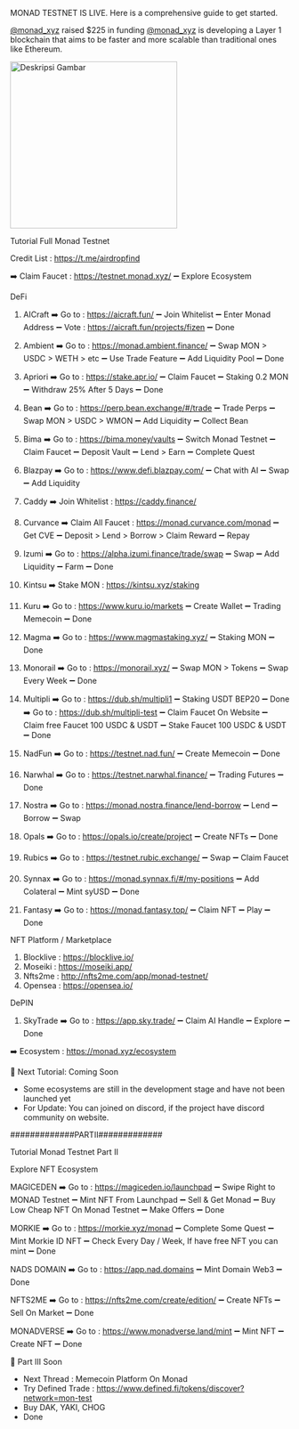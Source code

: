 MONAD TESTNET IS LIVE.
Here is a comprehensive guide to get started.

<a href="https://x.com/monad_xyz" target="_blank">@monad_xyz</a> raised $225 in funding
<a href="https://x.com/monad_xyz" target="_blank">@monad_xyz</a> is developing a Layer 1 blockchain that aims to be faster and more scalable than traditional ones like Ethereum. 

<img src="https://pbs.twimg.com/media/GkKVu9QWsAATvqc?format=jpg&name=large" alt="Deskripsi Gambar" width="300">

Tutorial Full Monad Testnet

Credit List : https://t.me/airdropfind

➡️ Claim Faucet : https://testnet.monad.xyz/
➖ Explore Ecosystem 

DeFi
1. AICraft
➡️ Go to : https://aicraft.fun/
➖ Join Whitelist 
➖ Enter Monad Address 
➖ Vote : https://aicraft.fun/projects/fizen
➖ Done

2. Ambient
➡️ Go to : https://monad.ambient.finance/
➖ Swap MON > USDC > WETH > etc
➖ Use Trade Feature 
➖ Add Liquidity Pool
➖ Done

3. Apriori
➡️ Go to : https://stake.apr.io/
➖ Claim Faucet
➖ Staking 0.2 MON
➖ Withdraw 25% After 5 Days
➖ Done

4. Bean
➡️ Go to : https://perp.bean.exchange/#/trade
➖ Trade Perps 
➖ Swap MON > USDC > WMON
➖ Add Liquidity 
➖ Collect Bean

5. Bima
➡️ Go to : https://bima.money/vaults
➖ Switch Monad Testnet
➖ Claim Faucet
➖ Deposit Vault
➖ Lend > Earn
➖ Complete Quest

6. Blazpay
➡️ Go to : https://www.defi.blazpay.com/
➖ Chat with AI
➖ Swap 
➖ Add Liquidity 

7. Caddy
➡️ Join Whitelist : https://caddy.finance/

8. Curvance
➡️ Claim All Faucet : https://monad.curvance.com/monad
➖ Get CVE
➖ Deposit > Lend > Borrow > Claim Reward 
➖ Repay

9. Izumi
➡️ Go to : https://alpha.izumi.finance/trade/swap
➖ Swap
➖ Add Liquidity 
➖ Farm
➖ Done

10. Kintsu
➡️ Stake MON : https://kintsu.xyz/staking

11. Kuru
➡️ Go to : https://www.kuru.io/markets
➖ Create Wallet
➖ Trading Memecoin
➖ Done

12. Magma
➡️ Go to : https://www.magmastaking.xyz/
➖ Staking MON
➖ Done

13. Monorail
➡️ Go to : https://monorail.xyz/
➖ Swap MON > Tokens
➖ Swap Every Week
➖ Done

14. Multipli
➡️ Go to : https://dub.sh/multipli1
➖ Staking  USDT BEP20
➖ Done
➡️ Go to : https://dub.sh/multipli-test
➖ Claim Faucet On Website
➖ Claim free Faucet 100 USDC & USDT
➖ Stake Faucet 100 USDC & USDT 
➖ Done

15. NadFun
➡️ Go to : https://testnet.nad.fun/
➖ Create Memecoin
➖ Done

16. Narwhal
➡️ Go to : https://testnet.narwhal.finance/
➖ Trading Futures
➖ Done

17. Nostra
➡️ Go to : https://monad.nostra.finance/lend-borrow
➖ Lend
➖ Borrow
➖ Swap

18. Opals
➡️ Go to : https://opals.io/create/project
➖ Create NFTs
➖ Done

19. Rubics
➡️ Go to : https://testnet.rubic.exchange/
➖ Swap
➖ Claim Faucet

20. Synnax
➡️ Go to : https://monad.synnax.fi/#/my-positions
➖ Add Colateral
➖ Mint syUSD
➖ Done

21. Fantasy
➡️ Go to : https://monad.fantasy.top/
➖ Claim NFT
➖ Play 
➖ Done

NFT Platform / Marketplace 
1. Blocklive : https://blocklive.io/
2. Moseiki : https://moseiki.app/
3. Nfts2me : http://nfts2me.com/app/monad-testnet/
4. Opensea : https://opensea.io/

DePIN
1. SkyTrade 
➡️ Go to : https://app.sky.trade/
➖ Claim AI Handle
➖ Explore
➖ Done

➡️ Ecosystem : https://monad.xyz/ecosystem

📌 Next Tutorial: Coming Soon
- Some ecosystems are still in the development stage and have not been launched yet
- For Update: You can joined on discord, if the project have discord community on website.


#############PARTII#############


Tutorial Monad Testnet Part II

Explore NFT Ecosystem

MAGICEDEN
➡️ Go to : https://magiceden.io/launchpad
➖️ Swipe Right to MONAD Testnet
➖️ Mint NFT From Launchpad
➖️ Sell & Get Monad 
➖️ Buy Low Cheap NFT On Monad Testnet
➖️ Make Offers
➖️ Done

MORKIE
➡️ Go to : https://morkie.xyz/monad
➖️ Complete Some Quest
➖️ Mint Morkie ID NFT
➖️ Check Every Day / Week, If have free NFT you can mint
➖️ Done

NADS DOMAIN
➡️ Go to : https://app.nad.domains
➖️ Mint Domain Web3
➖️ Done

NFTS2ME
➡️ Go to : https://nfts2me.com/create/edition/
➖️ Create NFTs
➖️ Sell On Market
➖️ Done

MONADVERSE
➡️ Go to : https://www.monadverse.land/mint
➖️ Mint NFT
➖️ Create NFT
➖️ Done

📌 Part III Soon 
- Next Thread : Memecoin Platform On Monad
- Try Defined Trade : https://www.defined.fi/tokens/discover?network=mon-test
- Buy DAK, YAKI, CHOG
- Done
